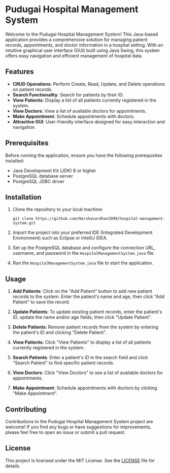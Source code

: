 # Pudugai Hospital Management System

Welcome to the Pudugai Hospital Management System! This Java-based application provides a comprehensive solution for managing patient records, appointments, and doctor information in a hospital setting. With an intuitive graphical user interface (GUI) built using Java Swing, this system offers easy navigation and efficient management of hospital data.

## Features

- **CRUD Operations**: Perform Create, Read, Update, and Delete operations on patient records.
- **Search Functionality**: Search for patients by their ID.
- **View Patients**: Display a list of all patients currently registered in the system.
- **View Doctors**: View a list of available doctors for appointments.
- **Make Appointment**: Schedule appointments with doctors.
- **Attractive GUI**: User-friendly interface designed for easy interaction and navigation.

## Prerequisites

Before running the application, ensure you have the following prerequisites installed:

- Java Development Kit (JDK) 8 or higher
- PostgreSQL database server
- PostgreSQL JDBC driver

## Installation

1. Clone the repository to your local machine:

       git clone https://github.com/Harshavardhan2099/hospital-management-system.git

2. Import the project into your preferred IDE (Integrated Development Environment) such as Eclipse or IntelliJ IDEA.

3. Set up the PostgreSQL database and configure the connection URL, username, and password in the `HospitalManagementSystem.java` file.

4. Run the `HospitalManagementSystem.java` file to start the application.

## Usage

1. **Add Patients**: Click on the "Add Patient" button to add new patient records to the system. Enter the patient's name and age, then click "Add Patient" to save the record.
   
2. **Update Patients**: To update existing patient records, enter the patient's ID, update the name and/or age fields, then click "Update Patient".
   
3. **Delete Patients**: Remove patient records from the system by entering the patient's ID and clicking "Delete Patient".
   
4. **View Patients**: Click "View Patients" to display a list of all patients currently registered in the system.
   
5. **Search Patients**: Enter a patient's ID in the search field and click "Search Patient" to find specific patient records.
   
6. **View Doctors**: Click "View Doctors" to see a list of available doctors for appointments.
   
7. **Make Appointment**: Schedule appointments with doctors by clicking "Make Appointment".

## Contributing

Contributions to the Pudugai Hospital Management System project are welcome! If you find any bugs or have suggestions for improvements, please feel free to open an issue or submit a pull request.

## License

This project is licensed under the MIT License. See the [LICENSE](LICENSE) file for details.

